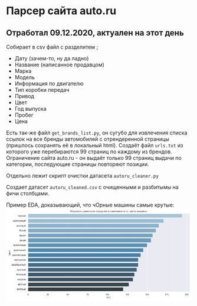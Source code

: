 # Парсер сайта auto.ru

## Отработал 09.12.2020, актуален на этот день

Собирает в csv файл с разделитем ;

- Дату (зачем-то, ну да ладно)
- Название (написанное продавцом)
- Марка
- Модель
- Информация по двигателю
- Тип коробки передач
- Привод
- Цвет
- Год выпуска
- Пробег
- Цена

Есть так-же файл `get_brands_list.py`, он сугубо для извлечения списка ссылок на все бренды автомобилей с отрендеренной страницы (пришлось сохранять её в локальный html). Создаёт файл `urls.txt` из которого уже перебираются 99 страниц по каждому из брендов. Ограничение сайта auto.ru - он выдаёт только 99 страниц выдачи по категории, последующие страницы повторяют позиции.

Отдельно лежит скрипт очистки датасета `autoru_cleaner.py`

Создает датасет `autoru_cleaned.csv` с очищенными и разбитымы на фичи столбцами.

Пример EDA, доказывающий, что чОрные машины самые крутые:
![](https://github.com/garliccat/autoru_parser/blob/main/hps-color.jpg)
